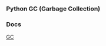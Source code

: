 ### Python GC (Garbage Collection)


### Docs
[GC](https://www.gdsanadevlog.com/planguages/python/aboutpython/about-python-cpython-%EC%9D%98-garbage-collection-%EC%9D%80-%EC%96%B4%EB%96%BB%EA%B2%8C-%EB%8F%99%EC%9E%91%ED%95%98%EB%8A%94%EA%B0%80/)